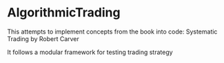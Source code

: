# AlgorithmicTrading
This attempts to implement concepts from the book into code: Systematic Trading by Robert Carver

It follows a modular framework for testing trading strategy